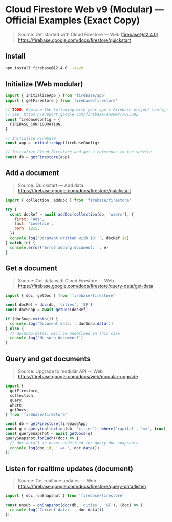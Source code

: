 # Cloud Firestore Web v9 (Modular) — Official Examples (Exact Copy)

> Source: Get started with Cloud Firestore — Web (firebase@12.4.0)
> https://firebase.google.com/docs/firestore/quickstart

## Install

```bash
npm install firebase@12.4.0 --save
```

## Initialize (Web modular)

```js
import { initializeApp } from 'firebase/app'
import { getFirestore } from 'firebase/firestore'

// TODO: Replace the following with your app's Firebase project configuration
// See: https://support.google.com/firebase/answer/7015592
const firebaseConfig = {
  FIREBASE_CONFIGURATION,
}

// Initialize Firebase
const app = initializeApp(firebaseConfig)

// Initialize Cloud Firestore and get a reference to the service
const db = getFirestore(app)
```

## Add a document

> Source: Quickstart — Add data
> https://firebase.google.com/docs/firestore/quickstart

```js
import { collection, addDoc } from 'firebase/firestore'

try {
  const docRef = await addDoc(collection(db, 'users'), {
    first: 'Ada',
    last: 'Lovelace',
    born: 1815,
  })
  console.log('Document written with ID: ', docRef.id)
} catch (e) {
  console.error('Error adding document: ', e)
}
```

## Get a document

> Source: Get data with Cloud Firestore — Web
> https://firebase.google.com/docs/firestore/query-data/get-data

```js
import { doc, getDoc } from 'firebase/firestore'

const docRef = doc(db, 'cities', 'SF')
const docSnap = await getDoc(docRef)

if (docSnap.exists()) {
  console.log('Document data:', docSnap.data())
} else {
  // docSnap.data() will be undefined in this case
  console.log('No such document!')
}
```

## Query and get documents

> Source: Upgrade to modular API — Web
> https://firebase.google.com/docs/web/modular-upgrade

```js
import {
  getFirestore,
  collection,
  query,
  where,
  getDocs,
} from 'firebase/firestore'

const db = getFirestore(firebaseApp)
const q = query(collection(db, 'cities'), where('capital', '==', true))
const querySnapshot = await getDocs(q)
querySnapshot.forEach((doc) => {
  // doc.data() is never undefined for query doc snapshots
  console.log(doc.id, ' => ', doc.data())
})
```

## Listen for realtime updates (document)

> Source: Get realtime updates — Web
> https://firebase.google.com/docs/firestore/query-data/listen

```js
import { doc, onSnapshot } from 'firebase/firestore'

const unsub = onSnapshot(doc(db, 'cities', 'SF'), (doc) => {
  console.log('Current data: ', doc.data())
})
```

